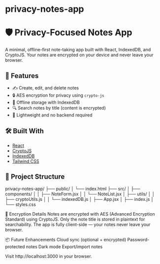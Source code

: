 # privacy-notes-app
# 🛡️ Privacy-Focused Notes App

A minimal, offline-first note-taking app built with React, IndexedDB, and CryptoJS. Your notes are encrypted on your device and never leave your browser.

## 🚀 Features

- ✍️ Create, edit, and delete notes
- 🔒 AES encryption for privacy using `crypto-js`
- 💾 Offline storage with IndexedDB
- 🔍 Search notes by title (content is encrypted)
- 🧩 Lightweight and no backend required

## 🛠️ Built With

- [React](https://reactjs.org/)
- [CryptoJS](https://www.npmjs.com/package/crypto-js)
- [IndexedDB](https://developer.mozilla.org/en-US/docs/Web/API/IndexedDB_API)
- [Tailwind CSS](https://tailwindcss.com/)

## 📂 Project Structure

privacy-notes-app/
├── public/
│ └── index.html
├── src/
│ ├── components/
│ │ ├── NoteForm.jsx
│ │ └── NoteList.jsx
│ ├── utils/
│ │ ├── cryptoUtils.js
│ │ └── indexedDB.js
│ ├── App.jsx
│ ├── index.js
│ └── styles.css

🔐 Encryption Details
Notes are encrypted with AES (Advanced Encryption Standard) using CryptoJS.
Only the note title is stored in plaintext for searchability.
The app is fully client-side — your notes never leave your browser.

📦 Future Enhancements
Cloud sync (optional + encrypted)
Password-protected notes
Dark mode
Export/import notes

Visit http://localhost:3000 in your browser.
